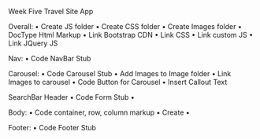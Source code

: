 Week Five Travel Site App

Overall:
• Create JS folder
• Create CSS folder
• Create Images folder
• DocType Html Markup
• Link Bootstrap CDN
• Link CSS
• Link custom JS
• Link JQuery JS

Nav:
• Code NavBar Stub

Carousel:
• Code Carousel Stub
• Add Images to Image folder
• Link Images to carousel
• Code Button for Carousel
• Insert Callout Text

SearchBar Header
• Code Form Stub
• 

Body:
•  Code container, row, column markup
• Create 
• 

Footer:
• Code Footer Stub
